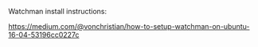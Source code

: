 Watchman install instructions: 

https://medium.com/@vonchristian/how-to-setup-watchman-on-ubuntu-16-04-53196cc0227c